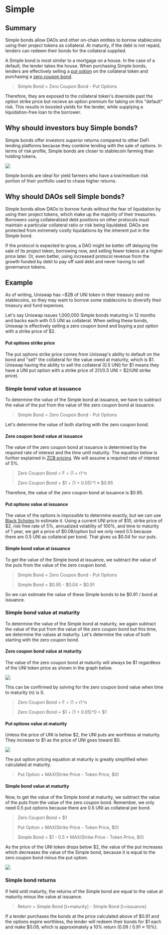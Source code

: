 # Simple

## Summary

Simple bonds allow DAOs and other on-chain entities to borrow stablecoins using their project tokens as collateral. At maturity, if the debt is not repaid, lenders can redeem their bonds for the collateral supplied.&#x20;

A Simple bond is most similar to a mortgage on a house. In the case of a default, the lender takes the house. When purchasing Simple bonds, lenders are effectively selling a [put option](../../financial-concepts/convertible-bonds/put-options.md) on the collateral token and purchasing a [zero coupon bond](../../financial-concepts/zero-coupon-bonds/).&#x20;

> Simple Bond = Zero Coupon Bond - Put Options

Therefore, they are exposed to the collateral token's downside past the option strike price but recieve an option premium for taking on this "default" risk. This results in boosted yields for the lender, while supplying a liquidation-free loan to the borrower.

## Why should investors buy Simple bonds?

Simple bonds offer investors superior returns compared to other DeFi lending platforms because they combine lending with the sale of options. In terms of risk profile, Simple bonds are closer to stablecoin farming than holding tokens.&#x20;

![](<../../.gitbook/assets/image (19) (1).png>)

Simple bonds are ideal for yield farmers who have a low/medium risk portion of their portfolio used to chase higher returns.

## Why should DAOs sell Simple bonds?

Simple bonds allow DAOs to borrow funds without the fear of liquidation by using their project tokens, which make up the majority of their treasuries. Borrowers using collateralized debt positions on other protocols must maintain a particular collateral ratio or risk being liquidated. DAOs are protected from extremely costly liquidations by the inherent put in the Simple bond.

If the protocol is expected to grow, a DAO might be better off delaying the sale of its project token, borrowing now, and selling fewer tokens at a higher price later. Or, even better, using increased protocol revenue from the growth funded by debt to pay off said debt and never having to sell governance tokens.

## Example

As of writing, Uniswap has \~$2B of UNI token in their treasury and no stablecoins, so they may want to borrow some stablecoins to diversify their treasury and fund expenses.

Let's say Uniswap issues 1,000,000 Simple bonds maturing in 12 months and backs each with 0.5 UNI as collateral. When selling these bonds, Uniswap is effectively selling a zero coupon bond and buying a put option with a strike price of $2.&#x20;

#### Put options strike price

The put options strike price comes from Uniswap's ability to default on the bond and "sell" the collateral for the value owed at maturity, which is $1. Uniswap having the ability to sell the collateral (0.5 UNI) for $1 means they have a UNI put option with a strike price of $2 ($1/0.5 UNI = $2/UNI strike price).

### Simple bond value at issuance

To determine the value of the Simple bond at issuance, we have to subtract the value of the put from the value of the zero coupon bond at issuance.

> Simple Bond = Zero Coupon Bond - Put Options

Let's determine the value of both starting with the zero coupon bond.

#### Zero coupon bond value at issuance

The value of the zero coupon bond at issuance is determined by the required rate of interest and the time until maturity. The equation below is further explained in [ZCB pricing](../../financial-concepts/zero-coupon-bonds/zcb-pricing.md). We will assume a required rate of interest of 5%.&#x20;

> Zero Coupon Bond = F ÷ (1 + r)^n
>
> Zero Coupon Bond = $1 ÷ (1 + 0.05)^1 ≈ $0.95

Therefore, the value of the zero coupon bond at issuance is $0.95.

#### Put options value at issuance

The value of the options is impossible to determine exactly, but we can use [Black Scholes](https://www.investopedia.com/terms/b/blackscholes.asp) to estimate it. Using a current UNI price of $10, strike price of $2, risk free rate of 5%, annualized volatility of 100%, and time to maturity of 1 year, we get a price of $0.08/option but we only need 0.5 because there are 0.5 UNI as collateral per bond. That gives us $0.04 for our puts.

#### Simple bond value at issuance

To get the value of the Simple bond at issuance, we subtract the value of the puts from the value of the zero coupon bond.

> Simple Bond = Zero Coupon Bond - Put Options
>
> Simple Bond = $0.95 - $0.04 = $0.91

So we can estimate the value of these Simple bonds to be $0.91 / bond at issuance.

### Simple bond value at maturity

To determine the value of the Simple bond at maturity, we again subtract the value of the put from the value of the zero coupon bond but this time, we determine the values at maturity. Let's determine the value of both starting with the zero coupon bond.

#### Zero coupon bond value at maturity

The value of the zero coupon bond at maturity will always be $1 regardless of the UNI token price as shown in the graph below.

![](<../../.gitbook/assets/image (38).png>)

This can be confirmed by solving for the zero coupon bond value when time to maturity (n) is 0.

> Zero Coupon Bond = F ÷ (1 + r)^n
>
> Zero Coupon Bond = $1 ÷ (1 + 0.05)^0 = $1

#### Put options value at maturity

Unless the price of UNI is below $2, the UNI puts are worthless at maturity. They increase to $1 as the price of UNI goes toward $0.

![](<../../.gitbook/assets/image (31).png>)

The put option pricing equation at maturity is greatly simplified when calculated at maturity.

> Put Option = MAX(Strike Price - Token Price, $0)

#### Simple bond value at maturity

Now, to get the value of the Simple bond at maturity, we subtract the value of the puts from the value of the zero coupon bond. Remember, we only need 0.5 put options because there are 0.5 UNI as collateral per bond.

> Zero Coupon Bond = $1
>
> Put Option = MAX(Strike Price - Token Price, $0)
>
> Simple Bond = $1 - 0.5 \* MAX(Strike Price - Token Price, $0)

As the price of the UNI token drops below $2, the value of the put increases which decreases the value of the Simple bond, because it is equal to the zero coupon bond minus the put option.

![](<../../.gitbook/assets/image (54).png>)

### Simple bond returns

If held until maturity, the returns of the Simple bond are equal to the value at maturity minus the value at issuance.

> Return = Simple Bond \[t=maturity] - Simple Bond \[t=issuance]

If a lender purchases the bonds at the price calculated above of $0.91 and the options expire worthless, the lender will redeem their bonds for $1 each and make $0.09, which is approximately a 10% return (0.09 / 0.91 ≈ 10%).
